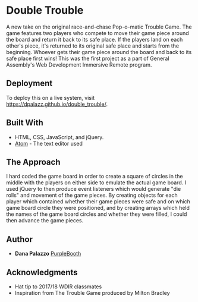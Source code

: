 # Double Trouble

A new take on the original race-and-chase Pop-o-matic Trouble Game. The game features two players who compete to move their game piece around the board and return it back to its safe place. If the players land on each other's piece, it's returned to its original safe place and starts from the beginning. Whoever gets their game piece around the board and back to its safe place first wins! This was the first project as a part of General Assembly's Web Development Immersive Remote program.

## Deployment

To deploy this on a live system, visit https://dpalazz.github.io/double_trouble/.

## Built With

* HTML, CSS, JavaScript, and jQuery.
* [Atom](https://atom.io/) - The text editor used

## The Approach

I hard coded the game board in order to create a square of circles in the middle with the players on either side to emulate the actual game board. I used jQuery to then produce event listeners which would generate "die rolls" and movement of the game pieces. By creating objects for each player which contained whether their game pieces were safe and on which game board circle they were positioned, and by creating arrays which held the names of the game board circles and whether they were filled, I could then advance the game pieces.

## Author

* **Dana Palazzo**
 [PurpleBooth](https://github.com/PurpleBooth)

## Acknowledgments

* Hat tip to 2017/18 WDIR classmates
* Inspiration from The Trouble Game produced by Milton Bradley
